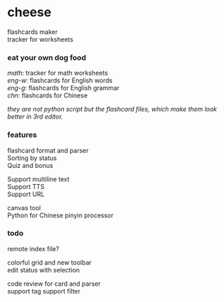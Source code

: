# cheese

flashcards maker  
tracker for worksheets

### eat your own dog food

*math*: tracker for math worksheets  
*eng-w*: flashcards for English words  
*eng-g*: flashcards for English grammar  
*chn*: flashcards for Chinese  
  
*they are not python script but the flashcard files, which make them look better in 3rd editor.*

### features

flashcard format and parser  
Sorting by status  
Quiz and bonus  

Support multiline text  
Support TTS  
Support URL  
  
canvas tool  
Python for Chinese pinyin processor  

### todo

remote index file?

colorful grid and new toolbar  
edit status with selection

code review for card and parser  
support tag
support filter

